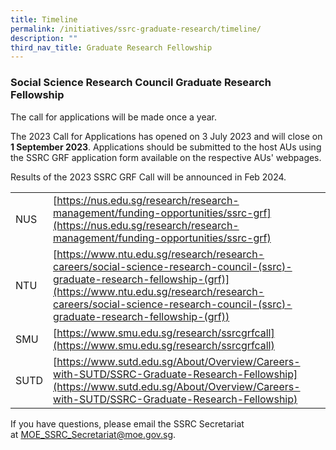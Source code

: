 ```yaml
---
title: Timeline
permalink: /initiatives/ssrc-graduate-research/timeline/
description: ""
third_nav_title: Graduate Research Fellowship
---
```


### **Social Science Research Council Graduate Research Fellowship**
The call for applications will be made once a year. 

The 2023 Call for Applications has opened on 3 July 2023 and will close on **1 September 2023**. Applications should be submitted to the host AUs using the SSRC GRF application form available on the respective AUs' webpages. 

Results of the 2023 SSRC GRF Call will be announced in Feb 2024.

|  |  |
|---|---|
| NUS |  [https://nus.edu.sg/research/research-management/funding-opportunities/ssrc-grf](https://nus.edu.sg/research/research-management/funding-opportunities/ssrc-grf)|
| NTU |  [https://www.ntu.edu.sg/research/research-careers/social-science-research-council-(ssrc)-graduate-research-fellowship-(grf)](https://www.ntu.edu.sg/research/research-careers/social-science-research-council-(ssrc)-graduate-research-fellowship-(grf))|
| SMU |  [https://www.smu.edu.sg/research/ssrcgrfcall](https://www.smu.edu.sg/research/ssrcgrfcall) |
| SUTD | [https://www.sutd.edu.sg/About/Overview/Careers-with-SUTD/SSRC-Graduate-Research-Fellowship](https://www.sutd.edu.sg/About/Overview/Careers-with-SUTD/SSRC-Graduate-Research-Fellowship) |


If you have questions, please email the SSRC Secretariat at [MOE\_SSRC\_Secretariat@moe.gov.sg](mailto:MOE_SSRC_Secretariat@moe.gov.sg).
